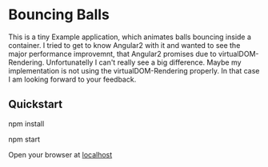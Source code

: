 Bouncing Balls
=========

This is a tiny Example application, which animates balls bouncing inside a container.
I tried to get to know Angular2 with it and wanted to see the major performance improvemnt,
that Angular2 promises due to virtualDOM-Rendering. Unfortunatelly I can't really see
a big difference. Maybe my implementation is not using the virtualDOM-Rendering properly.
In that case I am looking forward to your feedback.


## Quickstart

npm install

npm start

Open your browser at [localhost](http://localhost:8080/)


